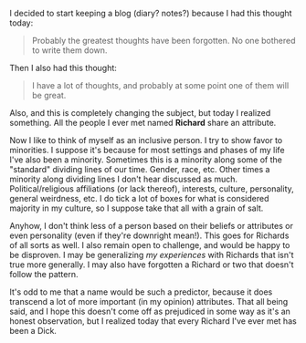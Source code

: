 I decided to start keeping a blog (diary? notes?) because I had this thought today:

> Probably the greatest thoughts have been forgotten. No one bothered to write them down.

Then I also had this thought:

> I have a lot of thoughts, and probably at some point one of them will be great.

Also, and this is completely changing the subject, but today I realized something. All the people I ever met named **Richard** share an attribute.

Now I like to think of myself as an inclusive person. I try to show favor to minorities. I suppose it's because for most settings and phases of my life I've also been a minority. Sometimes this is a minority along some of the "standard" dividing lines of our time. Gender, race, etc. Other times a minority along dividing lines I don't hear discussed as much. Political/religious affiliations (or lack thereof), interests, culture, personality, general weirdness, etc. I do tick a lot of boxes for what is considered majority in my culture, so I suppose take that all with a grain of salt.

Anyhow, I don't think less of a person based on their beliefs or attributes or even personality (even if they're downright mean!). This goes for Richards of all sorts as well. I also remain open to challenge, and would be happy to be disproven. I may be generalizing *my experiences* with Richards that isn't true more generally. I may also have forgotten a Richard or two that doesn't follow the pattern.

It's odd to me that a name would be such a predictor, because it does transcend a lot of more important (in my opinion) attributes. That all being said, and I hope this doesn't come off as prejudiced in some way as it's an honest observation, but I realized today that every Richard I've ever met has been a Dick.

